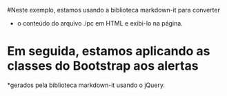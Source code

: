 #Neste exemplo, estamos usando a biblioteca markdown-it para converter
* o conteúdo do arquivo .ipc em HTML e exibi-lo na página. 
# Em seguida, estamos aplicando as classes do Bootstrap aos alertas
*gerados pela biblioteca markdown-it usando o jQuery. 
